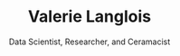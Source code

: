---
title: "Valerie Langlois"
subtitle: "Data Scientist, Researcher, and Ceramacist"
description: |
  I am a researcher associated with the Institute of Cognitive Science and the department of Psychology and   Neuroscience at the University of Colorado Boulder. I work with [Albert     Kim](https://www.colorado.edu/lab/kimlab/al-kim) and [Jared Novick](https://hesp.umd.edu/facultyprofile/novick/jared) on        projects involving   electroencephalography (EEG) and eye-tracking to extract measures related to executive   function and language processing.
images:
  # goes in /static/img
  - img/CirclePicMe.png
image_left: true
text_align_left: true
show_social_links: true # specify social accounts in site config
show_action_link: true
action_link: /about
#action_label: "Read more &rarr;"
action_type: text # text, button
type: home
---